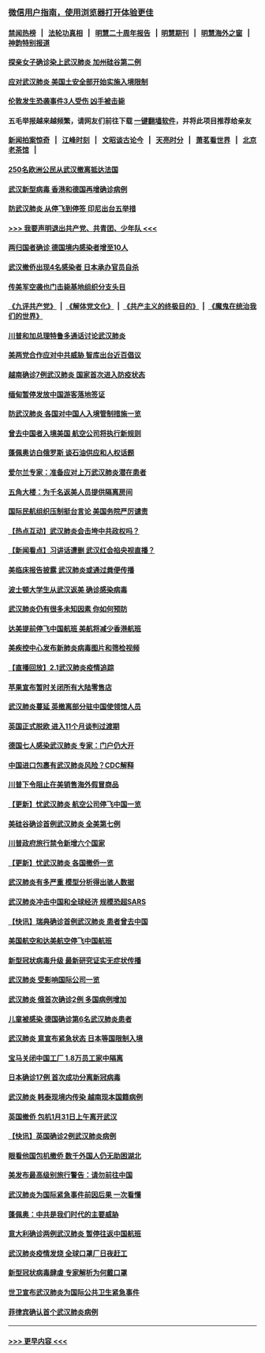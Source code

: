### [微信用户指南，使用浏览器打开体验更佳](https://github.com/gfw-breaker/banned-news1/blob/master/indexes/wechat-guide.md?t=0)
#### [禁闻热榜](热点新闻.md?t=0)  &nbsp;&nbsp;|&nbsp;&nbsp; [法轮功真相](https://github.com/gfw-breaker/truth/blob/master/README.md?t=0) &nbsp;&nbsp;|&nbsp;&nbsp; [明慧二十周年报告](https://github.com/gfw-breaker/mh-reports/blob/master/README.md?t=0) &nbsp;&nbsp;|&nbsp;&nbsp;[明慧期刊](https://github.com/gfw-breaker/mh-qikan) &nbsp;&nbsp;|&nbsp;&nbsp; [明慧海外之窗](https://github.com/gfw-breaker/mh-news/blob/master/README.md?t=0) &nbsp;&nbsp;|&nbsp;&nbsp; [神韵特别报道](https://github.com/gfw-breaker/mh-news/blob/master/shenyun.md?t=0)
#### [探亲女子确诊染上武汉肺炎 加州硅谷第二例](../pages/nsc418/n11839784.md?t=02031244) 
#### [应对武汉肺炎 美国土安全部开始实施入境限制](../pages/nsc418/n11839729.md?t=02031244) 
#### [伦敦发生恐袭事件3人受伤 凶手被击毙](../pages/nsc418/n11839442.md?t=02031244) 
#### 五毛举报越来越频繁，请网友们前往下载 [一键翻墙软件](https://github.com/gfw-breaker/ssr-accounts)，并将此项目推荐给亲友
#### [新闻拍案惊奇](https://github.com/gfw-breaker/banned-news1/blob/master/pages/link4.md) &nbsp;&nbsp;|&nbsp;&nbsp; [江峰时刻](https://github.com/gfw-breaker/banned-news1/blob/master/pages/link4.md) &nbsp;&nbsp;|&nbsp;&nbsp; [文昭谈古论今](https://github.com/gfw-breaker/banned-news1/blob/master/pages/link4.md) &nbsp;&nbsp;|&nbsp;&nbsp; [天亮时分](https://github.com/gfw-breaker/banned-news1/blob/master/pages/link4.md) &nbsp;&nbsp;|&nbsp;&nbsp; [萧茗看世界](https://github.com/gfw-breaker/banned-news1/blob/master/pages/link4.md) &nbsp;&nbsp;|&nbsp;&nbsp; [北京老茶馆](https://github.com/gfw-breaker/banned-news1/blob/master/pages/link4.md) &nbsp;&nbsp;|&nbsp;&nbsp; 
#### [250名欧洲公民从武汉撤离抵达法国](../pages/nsc418/n11839438.md?t=02031244) 
#### [武汉新型病毒 香港和德国再增确诊病例](../pages/nsc418/n11839381.md?t=02031244) 
#### [防武汉肺炎 从停飞到停签 印尼出台五举措](../pages/nsc418/n11839282.md?t=02031244) 
#### [>>> 我要声明退出共产党、共青团、少年队 <<<](https://github.com/begood0513/goodnews/blob/master/quit/letter.md) 
#### [两归国者确诊 德国境内感染者增至10人](../pages/nsc418/n11839164.md?t=02031244) 
#### [武汉撤侨出现4名感染者 日本承办官员自杀](../pages/nsc418/n11839044.md?t=02031244) 
#### [传美军空袭也门击毙基地组织分支头目](../pages/nsc418/n11839210.md?t=02031244) 
#### [《九评共产党》](https://github.com/begood0513/9ping.md/blob/master/README.md) &nbsp;|&nbsp; [《解体党文化》](../../../../jtdwh.md/blob/master/README.md)  &nbsp;|&nbsp; [《共产主义的终极目的》](../../../../gczydzjmd.md/blob/master/README.md) &nbsp;|&nbsp; [《魔鬼在统治我们的世界》](../../../../mgztzwmdsj.md/blob/master/README.md) 
#### [川普和加总理特鲁多通话讨论武汉肺炎](../pages/nsc418/n11839128.md?t=02031244) 
#### [美两党合作应对中共威胁 智库出台近百倡议](../pages/nsc418/n11838437.md?t=02031244) 
#### [越南确诊7例武汉肺炎 国家首次进入防疫状态](../pages/nsc418/n11838860.md?t=02031244) 
#### [缅甸暂停发放中国游客落地签证](../pages/nsc418/n11838730.md?t=02031244) 
#### [防武汉肺炎 各国对中国人入境管制措施一览](../pages/nsc418/n11838726.md?t=02031244) 
#### [曾去中国者入境美国 航空公司将执行新规则](../pages/nsc418/n11838375.md?t=02031244) 
#### [蓬佩奥访白俄罗斯 谈石油供应和人权话题](../pages/nsc418/n11838242.md?t=02031244) 
#### [爱尔兰专家：准备应对上万武汉肺炎潜在患者](../pages/nsc418/n11837978.md?t=02031244) 
#### [五角大楼：为千名返美人员提供隔离房间](../pages/nsc418/n11837831.md?t=02031244) 
#### [国际民航组织压制挺台言论 美国务院严厉谴责](../pages/nsc418/n11837791.md?t=02031244) 
#### [【热点互动】武汉肺炎会击垮中共政权吗？](../pages/nsc418/n11837779.md?t=02031244) 
#### [【新闻看点】习讲话遭删 武汉红会掐央视直播？](../pages/nsc418/n11837573.md?t=02031244) 
#### [美临床报告披露 武汉肺炎或通过粪便传播](../pages/nsc418/n11837626.md?t=02031244) 
#### [波士顿大学生从武汉返美 确诊感染病毒](../pages/nsc418/n11837580.md?t=02031244) 
#### [武汉肺炎仍有很多未知因素 你如何预防](../pages/nsc418/n11837666.md?t=02031244) 
#### [达美提前停飞中国航班 美航将减少香港航班](../pages/nsc418/n11837649.md?t=02031244) 
#### [美疾控中心发布新肺炎病毒图片和筛检视频](../pages/nsc418/n11837491.md?t=02031244) 
#### [【直播回放】2.1武汉肺炎疫情追踪](../pages/nsc418/n11837232.md?t=02031244) 
#### [苹果宣布暂时关闭所有大陆零售店](../pages/nsc418/n11837097.md?t=02031244) 
#### [武汉肺炎蔓延 英撤离部分驻中国使领馆人员](../pages/nsc418/n11837061.md?t=02031244) 
#### [英国正式脱欧 进入11个月谈判过渡期](../pages/nsc418/n11836911.md?t=02031244) 
#### [德国七人感染武汉肺炎 专家：门户仍大开](../pages/nsc418/n11836344.md?t=02031244) 
#### [中国进口包裹有武汉肺炎风险？CDC解释](../pages/nsc418/n11836321.md?t=02031244) 
#### [川普下令阻止在美销售海外假冒商品](../pages/nsc418/n11836261.md?t=02031244) 
#### [【更新】忧武汉肺炎 航空公司停飞中国一览](../pages/nsc418/n11835931.md?t=02031244) 
#### [美硅谷确诊首例武汉肺炎 全美第七例](../pages/nsc418/n11836093.md?t=02031244) 
#### [川普政府旅行禁令新增六个国家](../pages/nsc418/n11836083.md?t=02031244) 
#### [【更新】忧武汉肺炎 各国撤侨一览](../pages/nsc418/n11835673.md?t=02031244) 
#### [武汉肺炎有多严重 模型分析得出骇人数据](../pages/nsc418/n11835829.md?t=02031244) 
#### [武汉肺炎冲击中国和全球经济 规模恐超SARS](../pages/nsc418/n11835652.md?t=02031244) 
#### [【快讯】瑞典确诊首例武汉肺炎 患者曾去中国](../pages/nsc418/n11835675.md?t=02031244) 
#### [美国航空和达美航空停飞中国航班](../pages/nsc418/n11835567.md?t=02031244) 
#### [新型冠状病毒升级 最新研究证实无症状传播](../pages/nsc418/n11835589.md?t=02031244) 
#### [武汉肺炎 受影响国际公司一览](../pages/nsc418/n11835538.md?t=02031244) 
#### [武汉肺炎 俄首次确诊2例 多国病例增加](../pages/nsc418/n11835295.md?t=02031244) 
#### [儿童被感染 德国确诊第6名武汉肺炎患者](../pages/nsc418/n11835338.md?t=02031244) 
#### [武汉肺炎 意宣布紧急状态 日本等国限制入境](../pages/nsc418/n11835062.md?t=02031244) 
#### [宝马关闭中国工厂 1.8万员工家中隔离](../pages/nsc418/n11835128.md?t=02031244) 
#### [日本确诊17例 首次成功分离新冠病毒](../pages/nsc418/n11834975.md?t=02031244) 
#### [武汉肺炎 韩泰现境内传染 越南现本国籍病例](../pages/nsc418/n11834857.md?t=02031244) 
#### [英国撤侨 包机1月31日上午离开武汉](../pages/nsc418/n11834808.md?t=02031244) 
#### [【快讯】英国确诊2例武汉肺炎病例](../pages/nsc418/n11834824.md?t=02031244) 
#### [眼看他国包机撤侨 数千外国人仍无助困湖北](../pages/nsc418/n11834010.md?t=02031244) 
#### [美发布最高级别旅行警告：请勿前往中国](../pages/nsc418/n11834038.md?t=02031244) 
#### [武汉肺炎为国际紧急事件前因后果 一次看懂](../pages/nsc418/n11833893.md?t=02031244) 
#### [蓬佩奥：中共是我们时代的主要威胁](../pages/nsc418/n11833434.md?t=02031244) 
#### [意大利确诊两例武汉肺炎 暂停往返中国航班](../pages/nsc418/n11833483.md?t=02031244) 
#### [武汉肺炎疫情发烧 全球口罩厂日夜赶工](../pages/nsc418/n11833528.md?t=02031244) 
#### [新型冠状病毒肆虐 专家解析为何戴口罩](../pages/nsc418/n11833332.md?t=02031244) 
#### [世卫宣布武汉肺炎为国际公共卫生紧急事件](../pages/nsc418/n11833455.md?t=02031244) 
#### [菲律宾确认首个武汉肺炎病例](../pages/nsc418/n11833162.md?t=02031244) 

----
#### [ >>> 更早内容 <<< ](../indexes/nsc418-earlier.md)
